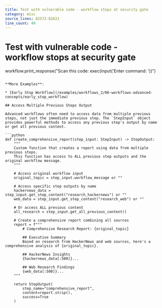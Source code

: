 ```yaml
---
title: Test with vulnerable code - workflow stops at security gate
category: misc
source_lines: 82572-82621
line_count: 49
---
```


# Test with vulnerable code - workflow stops at security gate
workflow.print_response("Scan this code: exec(input('Enter command: '))")
```

**More Examples**:

* [Early Stop Workflow](/examples/workflows_2/06-workflows-advanced-concepts/early_stop_workflow)

## Access Multiple Previous Steps Output

Advanced workflows often need to access data from multiple previous steps, not just the immediate previous step. The `StepInput` object provides powerful methods to access any previous step's output by name or get all previous content.

```python
def create_comprehensive_report(step_input: StepInput) -> StepOutput:
    """
    Custom function that creates a report using data from multiple previous steps.
    This function has access to ALL previous step outputs and the original workflow message.
    """

    # Access original workflow input
    original_topic = step_input.workflow_message or ""

    # Access specific step outputs by name
    hackernews_data = step_input.get_step_content("research_hackernews") or ""
    web_data = step_input.get_step_content("research_web") or ""

    # Or access ALL previous content
    all_research = step_input.get_all_previous_content()

    # Create a comprehensive report combining all sources
    report = f"""
        # Comprehensive Research Report: {original_topic}

        ## Executive Summary
        Based on research from HackerNews and web sources, here's a comprehensive analysis of {original_topic}.

        ## HackerNews Insights
        {hackernews_data[:500]}...

        ## Web Research Findings  
        {web_data[:500]}...
    """

    return StepOutput(
        step_name="comprehensive_report", 
        content=report.strip(), 
        success=True
    )

